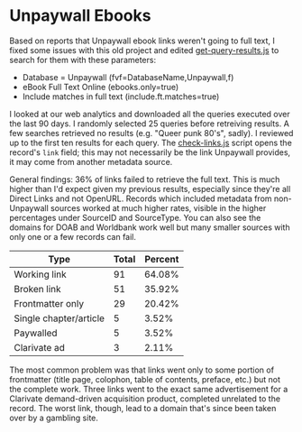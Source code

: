 # Unpaywall Ebooks

Based on reports that Unpaywall ebook links weren't going to full text, I fixed some issues with this old project and edited [get-query-results.js](../src/get-query-results.js) to search for them with these parameters:

- Database = Unpaywall (fvf=DatabaseName,Unpaywall,f)
- eBook Full Text Online (ebooks.only=true)
- Include matches in full text (include.ft.matches=true)

I looked at our web analytics and downloaded all the queries executed over the last 90 days. I randomly selected 25 queries before retreiving results. A few searches retrieved no results (e.g. "Queer punk 80's", sadly). I reviewed up to the first ten results for each query. The [check-links.js](../src/check-links.js) script opens the record's `link` field; this may not necessarily be the link Unpaywall provides, it may come from another metadata source.

General findings: 36% of links failed to retrieve the full text. This is much higher than I'd expect given my previous results, especially since they're all Direct Links and not OpenURL. Records which included metadata from non-Unpaywall sources worked at much higher rates, visible in the higher percentages under SourceID and SourceType. You can also see the domains for DOAB and Worldbank work well but many smaller sources with only one or a few records can fail.

| Type | Total | Percent |
|------|-------|---------|
| Working link | 91 | 64.08% |
| Broken link | 51 | 35.92% |
| Frontmatter only | 29 | 20.42% |
| Single chapter/article | 5 | 3.52% |
| Paywalled | 5 | 3.52% |
| Clarivate ad | 3 | 2.11% |

The most common problem was that links went only to some portion of frontmatter (title page, colophon, table of contents, preface, etc.) but not the complete work. Three links went to the exact same advertisement for a Clarivate demand-driven acquisition product, completed unrelated to the record. The worst link, though, lead to a domain that's since been taken over by a gambling site.
